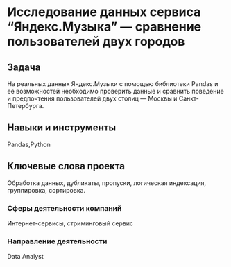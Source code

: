 #  Исследование данных сервиса “Яндекс.Музыка” — сравнение пользователей двух городов 

## Задача 
На реальных данных Яндекс.Музыки c помощью библиотеки Pandas и её возможностей необходимо проверить данные и сравнить поведение и предпочтения пользователей двух столиц 
— Москвы и Санкт-Петербурга. 
 
## Навыки и инструменты 
Pandas,Python

## Ключевые слова проекта 
Обработка данных, дубликаты, пропуски, логическая индексация, группировка, сортировка. 

### Сферы деятельности компаний 
Интернет-сервисы, стриминговый сервис

### Направление деятельности 
Data Analyst 
